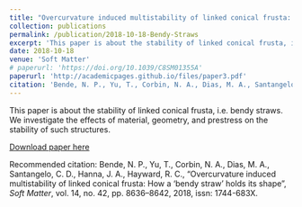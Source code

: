 ```yaml
---
title: "Overcurvature induced multistability of linked conical frusta: How a ‘bendy straw’ holds its shape"
collection: publications
permalink: /publication/2018-10-18-Bendy-Straws
excerpt: 'This paper is about the stability of linked conical frusta, i.e. bendy straws. We investigate the effects of material, geometry, and prestress on the stability of such structures.'
date: 2018-10-18
venue: 'Soft Matter'
# paperurl: 'https://doi.org/10.1039/C8SM01355A'
paperurl: 'http://academicpages.github.io/files/paper3.pdf'
citation: 'Bende, N. P., Yu, T., Corbin, N. A., Dias, M. A., Santangelo, C. D., Hanna, J. A., Hayward, R. C., “Overcurvature induced multistability of linked conical frusta: How a ‘bendy straw’ holds its shape”, <i>Soft Matter</i>, vol. 14, no. 42, pp. 8636–8642, 2018, issn: 1744-683X.'
---
```

This paper is about the stability of linked conical frusta, i.e. bendy straws. We investigate the effects of material, geometry, and prestress on the stability of such structures.

[Download paper here](https://doi.org/10.1039/C8SM01355A)

Recommended citation: Bende, N. P., Yu, T., Corbin, N. A., Dias, M. A., Santangelo, C. D., Hanna, J. A., Hayward, R. C., “Overcurvature induced multistability of linked conical frusta: How a ‘bendy straw’ holds its shape”, <i>Soft Matter</i>, vol. 14, no. 42, pp. 8636–8642, 2018, issn: 1744-683X.